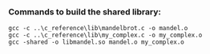 ### Commands to build the shared library:

```
gcc -c ..\c_reference\lib\mandelbrot.c -o mandel.o
gcc -c ..\c_reference\lib\my_complex.c -o my_complex.o
gcc -shared -o libmandel.so mandel.o my_complex.o
```